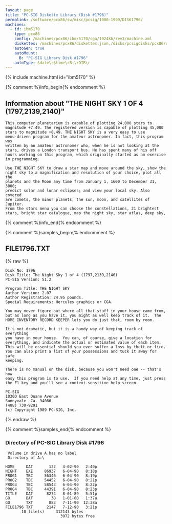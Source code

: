 ```yaml
---
layout: page
title: "PC-SIG Diskette Library (Disk #1796)"
permalink: /software/pcx86/sw/misc/pcsig/1000-1999/DISK1796/
machines:
  - id: ibm5170
    type: pcx86
    config: /machines/pcx86/ibm/5170/cga/1024kb/rev3/machine.xml
    diskettes: /machines/pcx86/diskettes.json,/disks/pcsigdisks/pcx86/diskettes.json
    autoGen: true
    autoMount:
      B: "PC-SIG Library Disk #1796"
    autoType: $date\r$time\rB:\rDIR\r
---
```


{% include machine.html id="ibm5170" %}

{% comment %}info_begin{% endcomment %}

## Information about "THE NIGHT SKY 1 OF 4 (1797,2139,2140)"

    This computer planetarium is capable of plotting 24,000 stars to
    magnitude +7.49. The registered version is capable of plotting 45,000
    stars to magnitude +8.49. THE NIGHT SKY is a very easy to use
    menu-driven program for the amateur astronomer. In fact, this program
    was
    written by an amateur astronomer who, when he is not looking at the
    stars, drives a London transport bus. He has spent many of his off
    hours working on this program, which originally started as an exercise
    in programming.
    
    Use THE NIGHT SKY to draw a star map and move around the sky, show the
    night sky to a magnification and resolution of your choice, plot all the
    planets and the Moon any time from January 1, 1600 to December 31, 3000;
    predict solar and lunar eclipses; and view your local sky. Also covered
    are comets, the minor planets, the sun, moon, and satellites of Jupiter.
    From the stars menu you can choose the constellations, 21 brightest
    stars, bright star catalogue, map the night sky, star atlas, deep sky,
{% comment %}info_end{% endcomment %}

{% comment %}samples_begin{% endcomment %}

## FILE1796.TXT

{% raw %}
```
Disk No: 1796                                                           
Disk Title: The Night Sky 1 of 4 (1797,2139,2140)                       
PC-SIG Version: S1.2                                                    
                                                                        
Program Title: THE NIGHT SKY                                            
Author Version: 2.07                                                    
Author Registration: 24.95 pounds.                                      
Special Requirements: Hercules graphics or CGA.                         
                                                                        
You may never figure out where all that stuff in your house came from,  
but as long as you have it, you might as well keep track of it.  The    
HOME INVENTORY RECORD KEEPER lets you do just that, room by room.       
                                                                        
It's not dramatic, but it is a handy way of keeping track of everything 
you have in your house.  You can, of course, give a location for        
everything, and indicate the actual or estimated value of each item.    
This will be essential should you ever suffer a loss by theft or fire.  
You can also print a list of your possessions and tuck it away for safe 
keeping.                                                                
                                                                        
There is no manual on the disk, because you won't need one -- that's how
easy this program is to use.  If you need help at any time, just press  
the F1 key and you'll see a context-sensitive help screen.              
                                                                        
PC-SIG                                                                  
1030D East Duane Avenue                                                 
Sunnyvale  Ca. 94086                                                    
(408) 730-9291                                                          
(c) Copyright 1989 PC-SIG, Inc.                                         
```
{% endraw %}

{% comment %}samples_end{% endcomment %}

### Directory of PC-SIG Library Disk #1796

     Volume in drive A has no label
     Directory of A:\

    HOME     DAT       132   4-02-90   2:40p
    NIGHT    EXE     86937   6-04-90   8:18p
    PROG1    TBC     56346   6-04-90   8:19p
    PROG2    TBC     54452   6-04-90   8:21p
    PROG3    TBC     58543   6-04-90   8:22p
    PROG4    TBC     44391   6-04-90   8:23p
    TITLE    DAT      8274   8-01-89   5:51p
    GO       BAT        38   1-01-80   1:37a
    GO       TXT       883   7-11-90  12:38a
    FILE1796 TXT      2147   7-12-90   3:21p
           10 file(s)     312143 bytes
                            3072 bytes free
